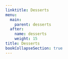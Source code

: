 ```yaml
---
linktitle: Desserts
menu:
  main:
    parent: desserts
  after:
    name: desserts
    weight: 15
title: Desserts
bookCollapseSection: true
---
```

